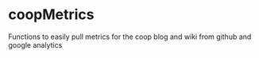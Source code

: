 # coopMetrics
Functions to easily pull metrics for the coop blog and wiki from github and google analytics

